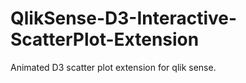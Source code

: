 # QlikSense-D3-Interactive-ScatterPlot-Extension
Animated D3 scatter plot extension for qlik sense.
